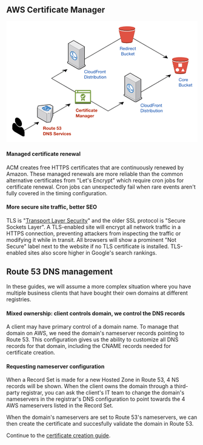 ## AWS Certificate Manager

![DNS and Certificates](../images/route-53-and-certificate-manager.png)

#### Managed certificate renewal
ACM creates free HTTPS certificates that are continuously renewed by Amazon. These managed renewals are more reliable than the common alternative certificates from "Let's Encrypt" which require cron jobs for certificate renewal. Cron jobs can unexpectedly fail when rare events aren't fully covered in the timing configuration.

#### More secure site traffic, better SEO
TLS is "[Transport Layer Security](https://en.wikipedia.org/wiki/Transport_Layer_Security)" and the older SSL protocol is "Secure Sockets Layer". A TLS-enabled site will encrypt all network traffic in a HTTPS connection, preventing attackers from inspecting the traffic or modifying it while in transit. All browsers will show a prominent "Not Secure" label next to the website if no TLS certificate is installed. TLS-enabled sites also score higher in Google's search rankings.

## Route 53 DNS management
In these guides, we will assume a more complex situation where you have multiple business clients that have bought their own domains at different registries.

#### Mixed ownership: client controls domain, we control the DNS records
A client may have primary control of a domain name. To manage that domain on AWS, we need the domain's nameserver records pointing to Route 53. This configuration gives us the ability to customize all DNS records for that domain, including the CNAME records needed for certificate creation.

#### Requesting nameserver configuration
When a Record Set is made for a new Hosted Zone in Route 53, 4 NS records will be shown. When the client owns the domain through a third-party registrar, you can ask the client's IT team to change the domain's nameservers in the registrar's DNS configuration to point towards the 4 AWS nameservers listed in the Record Set.

When the domain's nameservers are set to Route 53's nameservers, we can then create the certificate and succesfully validate the domain in Route 53.

Continue to the [certificate creation guide](./Creating-a-SSL-TLS-Certificate-for-a-Custom-Domain.md).
